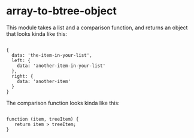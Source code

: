 # array-to-btree-object

This module takes a list and a comparison function, and returns an object that looks kinda like this:

```

{
  data: 'the-item-in-your-list',
  left: {
    data: 'another-item-in-your-list'
  },
  right: {
    data: 'another-item'
  }
}

```

The comparison function looks kinda like this:

```

function (item, treeItem) {
   return item > treeItem;
}


```